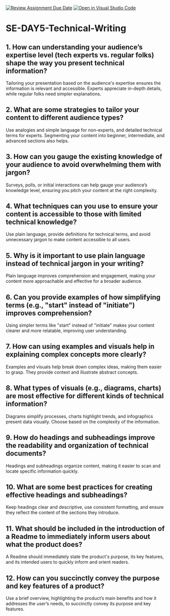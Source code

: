 [![Review Assignment Due Date](https://classroom.github.com/assets/deadline-readme-button-22041afd0340ce965d47ae6ef1cefeee28c7c493a6346c4f15d667ab976d596c.svg)](https://classroom.github.com/a/zsAR-pyY)
[![Open in Visual Studio Code](https://classroom.github.com/assets/open-in-vscode-2e0aaae1b6195c2367325f4f02e2d04e9abb55f0b24a779b69b11b9e10269abc.svg)](https://classroom.github.com/online_ide?assignment_repo_id=15679762&assignment_repo_type=AssignmentRepo)
# SE-DAY5-Technical-Writing
## 1. How can understanding your audience’s expertise level (tech experts vs. regular folks) shape the way you present technical information?
Tailoring your presentation based on the audience's expertise ensures the information is relevant and accessible. Experts appreciate in-depth details, while regular folks need simpler explanations.

## 2. What are some strategies to tailor your content to different audience types?
Use analogies and simple language for non-experts, and detailed technical terms for experts. Segmenting your content into beginner, intermediate, and advanced sections also helps.

## 3. How can you gauge the existing knowledge of your audience to avoid overwhelming them with jargon?
Surveys, polls, or initial interactions can help gauge your audience’s knowledge level, ensuring you pitch your content at the right complexity.

## 4. What techniques can you use to ensure your content is accessible to those with limited technical knowledge?
Use plain language, provide definitions for technical terms, and avoid unnecessary jargon to make content accessible to all users.

## 5. Why is it important to use plain language instead of technical jargon in your writing?
Plain language improves comprehension and engagement, making your content more approachable and effective for a broader audience.

## 6. Can you provide examples of how simplifying terms (e.g., "start" instead of "initiate") improves comprehension?
Using simpler terms like "start" instead of "initiate" makes your content clearer and more relatable, improving user understanding.

## 7. How can using examples and visuals help in explaining complex concepts more clearly?
Examples and visuals help break down complex ideas, making them easier to grasp. They provide context and illustrate abstract concepts.

## 8. What types of visuals (e.g., diagrams, charts) are most effective for different kinds of technical information?
Diagrams simplify processes, charts highlight trends, and infographics present data visually. Choose based on the complexity of the information.

## 9. How do headings and subheadings improve the readability and organization of technical documents?
Headings and subheadings organize content, making it easier to scan and locate specific information quickly.

## 10. What are some best practices for creating effective headings and subheadings?
Keep headings clear and descriptive, use consistent formatting, and ensure they reflect the content of the sections they introduce.

## 11. What should be included in the introduction of a Readme to immediately inform users about what the product does?
A Readme should immediately state the product's purpose, its key features, and its intended users to quickly inform and orient readers.

## 12. How can you succinctly convey the purpose and key features of a product?
Use a brief overview, highlighting the product’s main benefits and how it addresses the user’s needs, to succinctly convey its purpose and key features.
